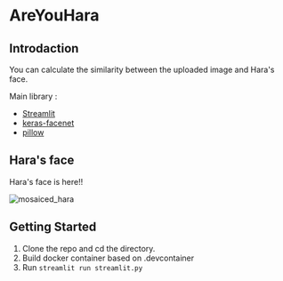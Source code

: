 # AreYouHara

## Introdaction
You can calculate the similarity between the uploaded image and Hara's face.

Main library :
- [Streamlit](https://streamlit.io/)
- [keras-facenet](https://github.com/faustomorales/keras-facenet)
- [pillow](https://python-pillow.org/)

## Hara's face
Hara's face is here!!

   ![mosaiced_hara](https://user-images.githubusercontent.com/64122953/151650550-8fb24269-b916-4686-a547-9454c8e3fc2f.png)



## Getting Started
1. Clone the repo and cd the directory.
1. Build docker container based on .devcontainer
1. Run ```streamlit run streamlit.py```
